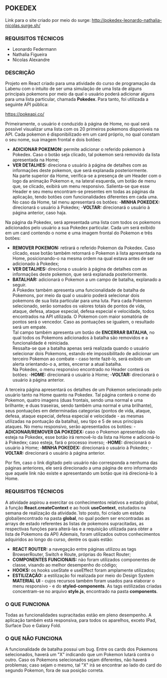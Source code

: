 ## POKEDEX

Link para o site criado por meio do surge: http://pokedex-leonardo-nathalia-nicolas.surge.sh/

### REQUISITOS TÉCNICOS
- Leonardo Federmann
- Nathalia Figueira
- Nicolas Alexandre
  
### DESCRIÇÃO
Projeto em React criado para uma atividade do curso de programação da Labenu com o intuito de ser uma simulação de uma lista de alguns principais pokemons por meio da qual o usuário poderá adicionar alguns para uma lista particular, chamada **Pokedex**. Para tanto, foi utilizada a seguinte API pública: 

https://pokeapi.co/   

Primeiramente, o usuário é conduzido à página de Home, no qual será possível visualizar uma lista com os 20 primeiros pokemons disponíveis na API. Cada pokemon é disponibilizado em um card próprio, no qual constam o seu nome, sua imagem frontal e dois botões:
- **ADICIONAR POKEMON:** permite adicionar o referido pokemon à Pokedex. Caso o botão seja clicado, tal pokemon será removido da lista apresentada na Home;
- **VER DETALHES:** direciona o usuário à página de detalhes com as informações deste pokemon, que será explanada posteriormente.  
Na parte superior da Home, verifica-se a presença de um Header com o logo da animação Pokemon e, na lateral esquerda, um botão de menu que, se clicado, exibirá um menu responsivo. Salienta-se que esse Header e seu menu encontram-se presentes em todas as páginas da aplicação, tendo botões com funcionalidades diferentes em cada uma.   
No caso da Home, tal menu apresentará os botões:
-**MINHA POKEDEX:** direcionará o usuário à Pokedex;
-**VOLTAR:** direcionará o usuário à página anterior, caso haja.    

Na página da Pokedex, será apresentada uma lista com todos os pokemons adicionados pelo usuário a sua Pokedex particular. Cada um será exibido em um card contendo o nome e uma imagem frontal do Pokemon e três botões:
- **REMOVER POKEMON:** retirará o referido Pokemon da Pokedex. Caso clicado, esse botão também retornará o Pokemon à lista apresentada na Home, posicionando-o na mesma ordem na qual estava antes de ser adicionado à Pokedex;
- **VER DETALHES:** direciona o usuário à página de detalhes com as informações deste pokemon, que será explanada posteriormente.
- **BATALHAR:** adicionará o Pokemon a um campo de batalha, explanado a seguir.  
A Pokedex também apresenta uma funcionalidade de batalha de Pokemons, por meio da qual o usuário poderá selecionar dois pokemons de sua lista particular para uma luta. Para cada Pokemon selecionado, serão somados os valores totais de pontos de vida, ataque, defesa, ataque especial, defesa especial e velocidade, todos encontrados na API utilizada. O Pokemon com maior somatória de pontos será o vencedor. Caso as pontuações se igualem, o resultado será um empate.  
Tal campo também apresenta um botão de **ENCERRAR BATALHA**, no qual todos os Pokemons adicionados à batalha são removidos e a funcionalidade é reiniciada.  
Ressalta-se que a batalha apenas será realizada quando o usuário selecionar dois Pokemons, estando ele impossibilitado de adicionar um terceiro Pokemon ao combate - caso tente fazê-lo, será exibido um alerta orientando-o a, antes, encerrar a atual batalha.  
Na Pokedex, o menu responsivo encontrado no Header conterá os botões:
-**HOME:** direcionará o usuário à Home;
-**VOLTAR:** direcionará o usuário à página anterior.    

A terceira página apresentará os detalhes de um Pokemon selecionado pelo usuário tanto na Home quanto na Pokedex. Tal página conterá o nome do Pokemon, quatro imagens (duas frontais, sendo uma normal e uma brilhante; e duas traseiras, sendo também uma normal e uma brilhante), seus pontuações em determinadas categorias (pontos de vida, ataque, defesa, ataque especial, defesa especial e velocidade - as mesmas utilizadas na pontuação da batalha), seu tipo e 5 de seus principais ataques. No menu responsivo, serão apresentados os botões:
-**ADICIONAR/REMOVER DA POKEDEX:** caso o Pokemon apresentado não esteja na Pokedex, esse botão irá removê-lo da lista na Home e adicioná-lo à Pokedex; caso esteja, fará o processo inverso;
-**HOME:** direcionará o usuário à Home; 
-**MINHA POKEDEX:** direcionará o usuário à Pokedex;
-**VOLTAR:** direcionará o usuário à página anterior.    

Por fim, caso o link digitado pelo usuário não corresponda a nenhuma das páginas anteriores, ele será direcionado a uma página de erro informando que aquele link não existe e apresentando um botão que irá direcioná-lo à Home.

### REQUISITOS TÉCNICOS

A atividade aspirou a exercitar os conhecimentos relativos a estado global, à função **React.createContext** e ao hook **useContext**, estudados na semana de realização da atividade.´Isto posto, foi criado um estado global(encontrado na pasta **global**, no qual podem ser encontradas as arrays de estado referentes às listas de pokemons supracitadas, as respectivas funções para alterá-las e a requisição utilizada para obter a lista de Pokemons da API) Ademais, foram utilizados outros conhecimentos adquiridos ao longo do curso, dentre os quais estão:
- **REACT ROUTER:** a navegação entre páginas utilizou as tags BrowserRouter, Switch e Route, próprias do React Router;
- **COMPONENTES FUNCIONAIS:** não foram utilizados componentes de classe, visando ao melhor desempenho do código;
- **HOOKS:** os hooks useState e useEffect foram amplamente utilizados;
- **ESTILIZAÇÃO:** a estilização foi realizada por meio do Design System **MATERIAL UI** - cujos recursos também foram usados para elaborar o menu responsivo - e do **styled-components**. As tags estilizadas criadas concentram-se no arquivo **style.js**, encontrado na pasta **components**.  

### O QUE FUNCIONA

Todas as funcionalidades supracitadas estão em pleno desempenho. A aplicação também está responsiva, para todos os aparelhos, exceto IPad, Surface Duo e Galaxy Fold.

### O QUE NÃO FUNCIONA

A funcionalidade de batalha possui um bug. Entre os cards dos Pokemons selecionados, haverá um "X" indicando que um Pokemon lutará contra o outro. Caso os Pokemons selecionados sejam diferentes, não haverá problemas; caso sejam o mesmo, tal "X" irá se encontrar ao lado do card do segundo Pokemon, fora de sua posição correta. 